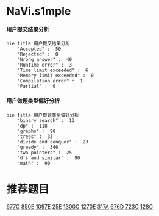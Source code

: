 # NaVi.s1mple

<!-- tabs:start -->



#### **用户提交结果分析**

```mermaid
pie title 用户提交结果分析
    "Accepted" :  50
    "Rejected" :  0
    "Wrong answer" :  40
    "Runtime error" :  3
    "Time limit exceeded" :  6
    "Memory limit exceeded" :  0
    "Compilation error" :  1
    "Partial" :  0
```

#### **用户做题类型偏好分析**

```mermaid
pie title 用户做题类型偏好分析
    "binary search" :  13
    "dp" :  118
    "graphs" :  98
    "trees" :  33
    "divide and conquer" :  23
    "greedy" :  346
    "two pointers" :  25
    "dfs and similar" :  90
    "math" :  90
```



<!-- tabs:end -->
# 推荐题目
[677C](https://codeforces.com/contest/677/problem/C)
[850E](https://codeforces.com/contest/850/problem/E)
[1097E](https://codeforces.com/contest/1097/problem/E)
[25E](https://codeforces.com/contest/25/problem/E)
[1300C](https://codeforces.com/contest/1300/problem/C)
[1270E](https://codeforces.com/contest/1270/problem/E)
[317A](https://codeforces.com/contest/317/problem/A)
[676D](https://codeforces.com/contest/676/problem/D)
[723C](https://codeforces.com/contest/723/problem/C)
[128C](https://codeforces.com/contest/128/problem/C)
